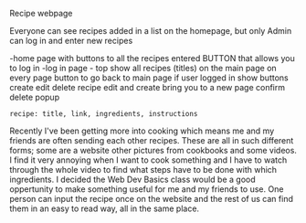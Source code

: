 Recipe webpage

Everyone can see recipes added in a list on the homepage, but only Admin can log in and enter new recipes
    
-home page with buttons to all the recipes entered
    BUTTON that allows you to log in -log in page - top 
    show all recipes (titles) on the main page
    on every page button to go back to main page
    if user logged in show buttons
         create edit delete recipe
             edit and create bring you to a new page
             confirm delete popup

    recipe: title, link, ingredients, instructions


Recently I've been getting more into cooking which means me and my friends are often sending each other recipes. These are all in such different forms; some are a website other pictures from cookbooks and some videos.
I find it very annoying when I want to cook something and I have to watch through the whole video to find what steps have to be done with which ingredients.
I decided the Web Dev Basics class would be a good oppertunity to make something useful for me and my friends to use. One person can input the recipe once on the website and the rest of us can find them in an easy to read way, all in the same place.
